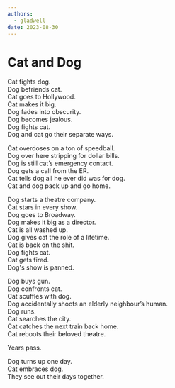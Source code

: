 ```yaml
---
authors:
  - gladwell
date: 2023-08-30
---
```


# Cat and Dog

Cat fights dog.  
Dog befriends cat.  
Cat goes to Hollywood.  
Cat makes it big.  
Dog fades into obscurity.  
Dog becomes jealous.  
Dog fights cat.  
Dog and cat go their separate ways.  

Cat overdoses on a ton of speedball.  
Dog over here stripping for dollar bills.  
Dog is still cat’s emergency contact.  
Dog gets a call from the ER.  
Cat tells dog all he ever did was for dog.  
Cat and dog pack up and go home.  

Dog starts a theatre company.  
Cat stars in every show.  
Dog goes to Broadway.  
Dog makes it big as a director.  
Cat is all washed up.   
Dog gives cat the role of a lifetime.  
Cat is back on the shit.  
Dog fights cat.  
Cat gets fired.  
Dog's show is panned.  

Dog buys gun.  
Dog confronts cat.  
Cat scuffles with dog.  
Dog accidentally shoots an elderly neighbour’s human.  
Dog runs.  
Cat searches the city.  
Cat catches the next train back home.  
Cat reboots their beloved theatre.  

Years pass.  

Dog turns up one day.  
Cat embraces dog.  
They see out their days together.  